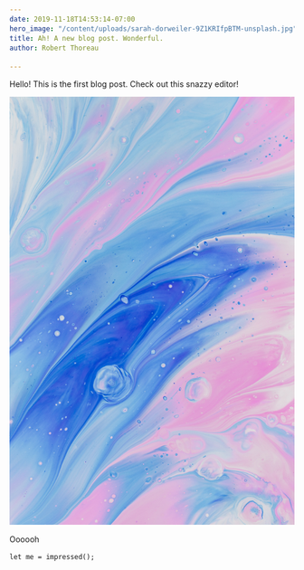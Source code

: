 ```yaml
---
date: 2019-11-18T14:53:14-07:00
hero_image: "/content/uploads/sarah-dorweiler-9Z1KRIfpBTM-unsplash.jpg"
title: Ah! A new blog post. Wonderful.
author: Robert Thoreau

---
```

Hello! This is the first blog post. Check out this snazzy editor!

![](/content/uploads/pawel-czerwinski-8uZPynIu-rQ-unsplash.jpg)

Oooooh

    let me = impressed();